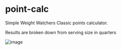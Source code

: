 # point-calc

Simple Weight Watchers Classic points calculator.  

Results are broken down from serving size in quarters

![image](https://user-images.githubusercontent.com/613986/62673135-df8cf000-b962-11e9-9078-841b61d31109.png)
